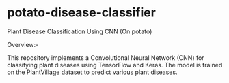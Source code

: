 # potato-disease-classifier

Plant Disease Classification Using CNN (On potato)

Overview:-

This repository implements a Convolutional Neural Network (CNN) for classifying plant diseases using TensorFlow and Keras. The model is trained on the PlantVillage dataset to predict various plant diseases.
